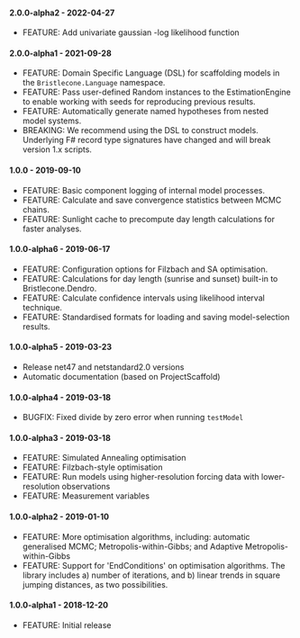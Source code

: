 #### 2.0.0-alpha2 - 2022-04-27
* FEATURE: Add univariate gaussian -log likelihood function

#### 2.0.0-alpha1 - 2021-09-28
* FEATURE: Domain Specific Language (DSL) for scaffolding models in the `Bristlecone.Language` namespace.
* FEATURE: Pass user-defined Random instances to the EstimationEngine to enable working with seeds for reproducing previous results.
* FEATURE: Automatically generate named hypotheses from nested model systems.
* BREAKING: We recommend using the DSL to construct models. Underlying F# record type signatures have changed and will break version 1.x scripts.

#### 1.0.0 - 2019-09-10
* FEATURE: Basic component logging of internal model processes.
* FEATURE: Calculate and save convergence statistics between MCMC chains.
* FEATURE: Sunlight cache to precompute day length calculations for faster analyses.
#### 1.0.0-alpha6 - 2019-06-17
* FEATURE: Configuration options for Filzbach and SA optimisation.
* FEATURE: Calculations for day length (sunrise and sunset) built-in to Bristlecone.Dendro.
* FEATURE: Calculate confidence intervals using likelihood interval technique.
* FEATURE: Standardised formats for loading and saving model-selection results. 
#### 1.0.0-alpha5 - 2019-03-23
* Release net47 and netstandard2.0 versions
* Automatic documentation (based on ProjectScaffold)
#### 1.0.0-alpha4 - 2019-03-18
* BUGFIX: Fixed divide by zero error when running `testModel`
#### 1.0.0-alpha3 - 2019-03-18
* FEATURE: Simulated Annealing optimisation
* FEATURE: Filzbach-style optimisation
* FEATURE: Run models using higher-resolution forcing data with lower-resolution observations
* FEATURE: Measurement variables
#### 1.0.0-alpha2 - 2019-01-10
* FEATURE: More optimisation algorithms, including: automatic generalised MCMC; Metropolis-within-Gibbs; and Adaptive Metropolis-within-Gibbs
* FEATURE: Support for 'EndConditions' on optimisation algorithms. The library includes a) number of iterations, and b) linear trends in square jumping distances, as two possibilities.
#### 1.0.0-alpha1 - 2018-12-20
* FEATURE: Initial release